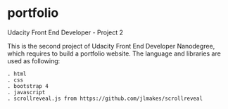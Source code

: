 # portfolio
Udacity Front End Developer - Project 2

This is the second project of Udacity Front End Developer Nanodegree, which requires to build a portfolio website. The language and libraries are used as following:

	. html
	. css
	. bootstrap 4
	. javascript
	. scrollreveal.js from https://github.com/jlmakes/scrollreveal

